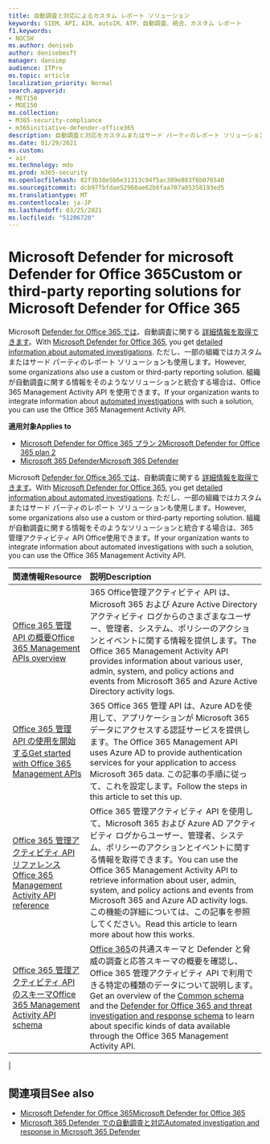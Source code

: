 ```yaml
---
title: 自動調査と対応によるカスタム レポート ソリューション
keywords: SIEM、API、AIR、autoIR、ATP、自動調査、統合、カスタム レポート
f1.keywords:
- NOCSH
ms.author: deniseb
author: denisebmsft
manager: dansimp
audience: ITPro
ms.topic: article
localization_priority: Normal
search.appverid:
- MET150
- MOE150
ms.collection:
- M365-security-compliance
- m365initiative-defender-office365
description: 自動調査と対応をカスタムまたはサード パーティのレポート ソリューションに統合する方法について説明します。
ms.date: 01/29/2021
ms.custom:
- air
ms.technology: mdo
ms.prod: m365-security
ms.openlocfilehash: 82f3b38e5b6e31313c94f5ac389e883f6b076540
ms.sourcegitcommit: dcb97fbfdae52960ae62b6faa707a05358193ed5
ms.translationtype: MT
ms.contentlocale: ja-JP
ms.lasthandoff: 03/25/2021
ms.locfileid: "51206720"
---
```

# <a name="custom-or-third-party-reporting-solutions-for-microsoft-defender-for-office-365"></a><span data-ttu-id="cbec3-104">Microsoft Defender for microsoft Defender for Office 365</span><span class="sxs-lookup"><span data-stu-id="cbec3-104">Custom or third-party reporting solutions for Microsoft Defender for Office 365</span></span>

<span data-ttu-id="cbec3-105">Microsoft [Defender for Office 365 では](defender-for-office-365.md)、自動調査に関する [詳細情報を取得できます](air-view-investigation-results.md)。</span><span class="sxs-lookup"><span data-stu-id="cbec3-105">With [Microsoft Defender for Office 365](defender-for-office-365.md), you get [detailed information about automated investigations](air-view-investigation-results.md).</span></span> <span data-ttu-id="cbec3-106">ただし、一部の組織ではカスタムまたはサード パーティのレポート ソリューションも使用します。</span><span class="sxs-lookup"><span data-stu-id="cbec3-106">However, some organizations also use a custom or third-party reporting solution.</span></span> <span data-ttu-id="cbec3-107">組織が自動調査に関する情報を[](office-365-air.md)そのようなソリューションと統合する場合は、Office 365 Management Activity API を使用できます。</span><span class="sxs-lookup"><span data-stu-id="cbec3-107">If your organization wants to integrate information about [automated investigations](office-365-air.md) with such a solution, you can use the Office 365 Management Activity API.</span></span>

<span data-ttu-id="cbec3-108">**適用対象**</span><span class="sxs-lookup"><span data-stu-id="cbec3-108">**Applies to**</span></span>
- [<span data-ttu-id="cbec3-109">Microsoft Defender for Office 365 プラン 2</span><span class="sxs-lookup"><span data-stu-id="cbec3-109">Microsoft Defender for Office 365 plan 2</span></span>](defender-for-office-365.md)
- [<span data-ttu-id="cbec3-110">Microsoft 365 Defender</span><span class="sxs-lookup"><span data-stu-id="cbec3-110">Microsoft 365 Defender</span></span>](../defender/microsoft-365-defender.md)

<span data-ttu-id="cbec3-111">Microsoft [Defender for Office 365 では](defender-for-office-365.md)、自動調査に関する [詳細情報を取得できます](air-view-investigation-results.md)。</span><span class="sxs-lookup"><span data-stu-id="cbec3-111">With [Microsoft Defender for Office 365](defender-for-office-365.md), you get [detailed information about automated investigations](air-view-investigation-results.md).</span></span> <span data-ttu-id="cbec3-112">ただし、一部の組織ではカスタムまたはサード パーティのレポート ソリューションも使用します。</span><span class="sxs-lookup"><span data-stu-id="cbec3-112">However, some organizations also use a custom or third-party reporting solution.</span></span> <span data-ttu-id="cbec3-113">組織が自動調査に関する情報をそのようなソリューションと統合する場合は、365 管理アクティビティ API Office使用できます。</span><span class="sxs-lookup"><span data-stu-id="cbec3-113">If your organization wants to integrate information about automated investigations with such a solution, you can use the Office 365 Management Activity API.</span></span>

|<span data-ttu-id="cbec3-114">関連情報</span><span class="sxs-lookup"><span data-stu-id="cbec3-114">Resource</span></span>|<span data-ttu-id="cbec3-115">説明</span><span class="sxs-lookup"><span data-stu-id="cbec3-115">Description</span></span>|
|:---|:---|
|[<span data-ttu-id="cbec3-116">Office 365 管理 API の概要</span><span class="sxs-lookup"><span data-stu-id="cbec3-116">Office 365 Management APIs overview</span></span>](/office/office-365-management-api/office-365-management-apis-overview)|<span data-ttu-id="cbec3-117">365 Office管理アクティビティ API は、Microsoft 365 および Azure Active Directory アクティビティ ログからのさまざまなユーザー、管理者、システム、ポリシーのアクションとイベントに関する情報を提供します。</span><span class="sxs-lookup"><span data-stu-id="cbec3-117">The Office 365 Management Activity API provides information about various user, admin, system, and policy actions and events from Microsoft 365 and Azure Active Directory activity logs.</span></span>|
|[<span data-ttu-id="cbec3-118">Office 365 管理 API の使用を開始する</span><span class="sxs-lookup"><span data-stu-id="cbec3-118">Get started with Office 365 Management APIs</span></span>](/office/office-365-management-api/get-started-with-office-365-management-apis)|<span data-ttu-id="cbec3-119">365 Office 365 管理 API は、Azure ADを使用して、アプリケーションが Microsoft 365 データにアクセスする認証サービスを提供します。</span><span class="sxs-lookup"><span data-stu-id="cbec3-119">The Office 365 Management API uses Azure AD to provide authentication services for your application to access Microsoft 365 data.</span></span> <span data-ttu-id="cbec3-120">この記事の手順に従って、これを設定します。</span><span class="sxs-lookup"><span data-stu-id="cbec3-120">Follow the steps in this article to set this up.</span></span>|
|[<span data-ttu-id="cbec3-121">Office 365 管理アクティビティ API リファレンス</span><span class="sxs-lookup"><span data-stu-id="cbec3-121">Office 365 Management Activity API reference</span></span>](/office/office-365-management-api/office-365-management-activity-api-reference)|<span data-ttu-id="cbec3-122">Office 365 管理アクティビティ API を使用して、Microsoft 365 および Azure AD アクティビティ ログからユーザー、管理者、システム、ポリシーのアクションとイベントに関する情報を取得できます。</span><span class="sxs-lookup"><span data-stu-id="cbec3-122">You can use the Office 365 Management Activity API to retrieve information about user, admin, system, and policy actions and events from Microsoft 365 and Azure AD activity logs.</span></span> <span data-ttu-id="cbec3-123">この機能の詳細については、この記事を参照してください。</span><span class="sxs-lookup"><span data-stu-id="cbec3-123">Read this article to learn more about how this works.</span></span>|
|[<span data-ttu-id="cbec3-124">Office 365 管理アクティビティ API のスキーマ</span><span class="sxs-lookup"><span data-stu-id="cbec3-124">Office 365 Management Activity API schema</span></span>](/office/office-365-management-api/office-365-management-activity-api-schema)|<span data-ttu-id="cbec3-125">[Office 365](/office/office-365-management-api/office-365-management-activity-api-schema#office-365-advanced-threat-protection-and-threat-investigation-and-response-schema)の共通スキーマと Defender と脅威の調査と応答スキーマの概要を確認し、Office 365 管理アクティビティ API で利用できる特定の種類のデータについて説明します。 [](/office/office-365-management-api/office-365-management-activity-api-schema#common-schema)</span><span class="sxs-lookup"><span data-stu-id="cbec3-125">Get an overview of the [Common schema](/office/office-365-management-api/office-365-management-activity-api-schema#common-schema) and the [Defender for Office 365 and threat investigation and response schema](/office/office-365-management-api/office-365-management-activity-api-schema#office-365-advanced-threat-protection-and-threat-investigation-and-response-schema) to learn about specific kinds of data available through the Office 365 Management Activity API.</span></span>|
|

## <a name="see-also"></a><span data-ttu-id="cbec3-126">関連項目</span><span class="sxs-lookup"><span data-stu-id="cbec3-126">See also</span></span>

- [<span data-ttu-id="cbec3-127">Microsoft Defender for Office 365</span><span class="sxs-lookup"><span data-stu-id="cbec3-127">Microsoft Defender for Office 365</span></span>](defender-for-office-365.md)
- [<span data-ttu-id="cbec3-128">Microsoft 365 Defender での自動調査と対応</span><span class="sxs-lookup"><span data-stu-id="cbec3-128">Automated investigation and response in Microsoft 365 Defender</span></span>](/microsoft-365/security/defender/m365d-autoir)
